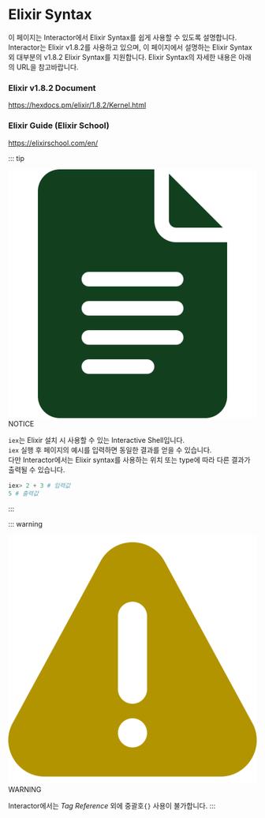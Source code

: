# Elixir Syntax

이 페이지는 Interactor에서 Elixir Syntax를 쉽게 사용할 수 있도록 설명합니다. Interactor는 Elixir v1.8.2를 사용하고 있으며, 이 페이지에서 설명하는 Elixir Syntax 외 대부분의 v1.8.2 Elixir Syntax를 지원합니다. Elixir Syntax의 자세한 내용은 아래의 URL을 참고바랍니다.
### Elixir v1.8.2 Document
<https://hexdocs.pm/elixir/1.8.2/Kernel.html>

### Elixir Guide (Elixir School)
<https://elixirschool.com/en/>

<div class="spacer"/>

::: tip <p class="custom-block-title"><img src="../../img/icon/tip.svg">NOTICE</p>
`iex`는 Elixir 설치 시 사용할 수 있는 Interactive Shell입니다.  
`iex` 실행 후 페이지의 예시를 입력하면 동일한 결과를 얻을 수 있습니다.  
다만 Interactor에서는 Elixir syntax를 사용하는 위치 또는 type에 따라 다른 결과가 출력될 수 있습니다.
``` elixir
iex> 2 + 3 # 입력값
5 # 출력값
```
:::

::: warning <p class="custom-block-title"><img src="../../img/icon/warning.svg">WARNING</p>
Interactor에서는 *Tag Reference* 외에 중괄호`{}` 사용이 불가합니다. 
:::